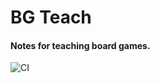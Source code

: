 # BG Teach

#### Notes for teaching board games.

![CI](https://github.com/RevolutionTech/bg-teach/actions/workflows/ci.yml/badge.svg)
